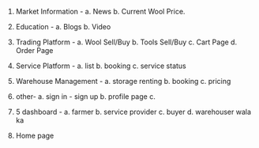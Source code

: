 1. Market Information - 
    a. News 
    b. Current Wool Price.

2. Education -
    a. Blogs
    b. Video

3. Trading Platform -
    a. Wool Sell/Buy
    b. Tools Sell/Buy
    c. Cart Page
    d. Order Page

4. Service Platform - 
    a. list
    b. booking
    c. service status

5. Warehouse Management -
    a. storage renting
    b. booking
    c. pricing 

6. other-
    a. sign in - sign up
    b. profile page
    c. 

7. 5 dashboard - 
    a. farmer
    b. service provider
    c. buyer
    d. warehouser wala ka

8. Home page
